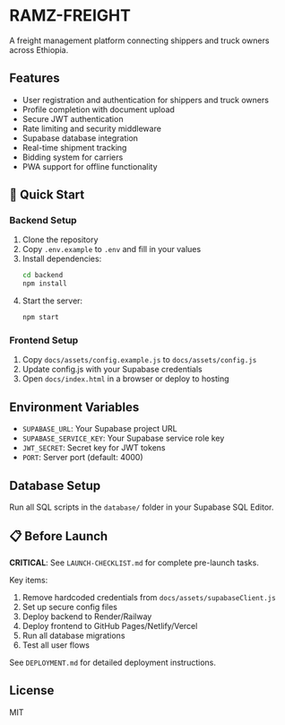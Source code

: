 # RAMZ-FREIGHT

A freight management platform connecting shippers and truck owners across Ethiopia.

## Features
- User registration and authentication for shippers and truck owners
- Profile completion with document upload
- Secure JWT authentication
- Rate limiting and security middleware
- Supabase database integration
- Real-time shipment tracking
- Bidding system for carriers
- PWA support for offline functionality

## 🚀 Quick Start

### Backend Setup
1. Clone the repository
2. Copy `.env.example` to `.env` and fill in your values
3. Install dependencies:
   ```bash
   cd backend
   npm install
   ```
4. Start the server:
   ```bash
   npm start
   ```

### Frontend Setup
1. Copy `docs/assets/config.example.js` to `docs/assets/config.js`
2. Update config.js with your Supabase credentials
3. Open `docs/index.html` in a browser or deploy to hosting

## Environment Variables
- `SUPABASE_URL`: Your Supabase project URL
- `SUPABASE_SERVICE_KEY`: Your Supabase service role key
- `JWT_SECRET`: Secret key for JWT tokens
- `PORT`: Server port (default: 4000)

## Database Setup
Run all SQL scripts in the `database/` folder in your Supabase SQL Editor.

## 📋 Before Launch

**CRITICAL**: See `LAUNCH-CHECKLIST.md` for complete pre-launch tasks.

Key items:
1. Remove hardcoded credentials from `docs/assets/supabaseClient.js`
2. Set up secure config files
3. Deploy backend to Render/Railway
4. Deploy frontend to GitHub Pages/Netlify/Vercel
5. Run all database migrations
6. Test all user flows

See `DEPLOYMENT.md` for detailed deployment instructions.

## License
MIT